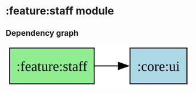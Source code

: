 ﻿# :feature:staff module
## Dependency graph
![:feature:staff](../../docs/images/graphs/dep_graph__feature_staff.svg)
